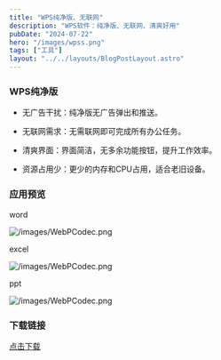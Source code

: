 ```yaml
---
title: "WPS纯净版、无联网"
description: "WPS软件：纯净版、无联网、清爽好用"
pubDate: "2024-07-22"
hero: "/images/wpss.png"
tags: ["工具"]
layout: "../../layouts/BlogPostLayout.astro"
---
```


### WPS纯净版

- 无广告干扰：纯净版无广告弹出和推送。

- 无联网需求：无需联网即可完成所有办公任务。

- 清爽界面：界面简洁，无多余功能按钮，提升工作效率。

- 资源占用少：更少的内存和CPU占用，适合老旧设备。

 



### 应用预览

word

![/images/WebPCodec.png](/images/wps1.jpg)

excel

![/images/WebPCodec.png](/images/excel.jpg)

ppt

![/images/WebPCodec.png](/images/ppt.jpg)

### 下载链接
[点击下载](https://file.xiaobaoku.cc/WPS%20Office%20%E7%BA%AF%E5%87%80%E7%89%88(%E6%97%A0%E8%81%94%E7%BD%91).exe)


 
 





